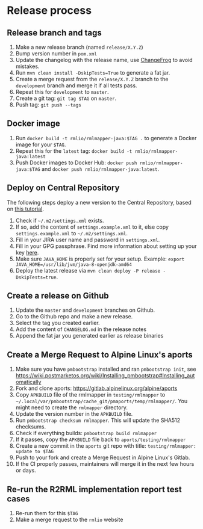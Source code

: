 # Release process

## Release branch and tags

1. Make a new release branch (named `release/X.Y.Z`)
2. Bump version number in `pom.xml`
3. Update the changelog with the release name, use [ChangeFrog](https://github.com/pheyvaer/changefrog) to avoid mistakes.
4. Run `mvn clean install -DskipTests=True` to generate a fat jar.
5. Create a merge request from the `release/X.Y.Z` branch to the `development` branch and merge it if all tests pass.
6. Repeat this for `development` to `master`.
7. Create a git tag: `git tag $TAG` on `master`.
8. Push tag: `git push --tags`

## Docker image

1. Run `docker build -t rmlio/rmlmapper-java:$TAG .` to generate a Docker image for your `$TAG`.
2. Repeat this for the `latest` tag: `docker build -t rmlio/rmlmapper-java:latest`
3. Push Docker images to Docker Hub: `docker push rmlio/rmlmapper-java:$TAG` and `docker push rmlio/rmlmapper-java:latest`.

## Deploy on Central Repository

The following steps deploy a new version to the Central Repository,
based on [this tutorial](https://central.sonatype.org/pages/apache-maven.html).

1. Check if `~/.m2/settings.xml` exists.
2. If so, add the content of `settings.example.xml` to it, else 
copy `settings.example.xml` to `~/.m2/settings.xml`.
3. Fill in your JIRA user name and password in `settings.xml`.
4. Fill in your GPG passphrase. Find more information about setting up your key [here](https://central.sonatype.org/pages/working-with-pgp-signatures.html).
5. Make sure `JAVA_HOME` is properly set for your setup. Example: `export JAVA_HOME=/usr/lib/jvm/java-8-openjdk-amd64`
6. Deploy the latest release via `mvn clean deploy -P release -DskipTests=true`.

## Create a release on Github

1. Update the `master` and `development` branches on Github.
2. Go to the Github repo and make a new release.
3. Select the tag you created earlier.
4. Add the content of `CHANGELOG.md` in the release notes
5. Append the fat jar you generated earlier as release binaries

## Create a Merge Request to Alpine Linux's aports

1. Make sure you have `pmbootstrap` installed and ran `pmbootstrap init`, see https://wiki.postmarketos.org/wiki/Installing_pmbootstrap#Installing_automatically
3. Fork and clone aports: https://gitlab.alpinelinux.org/alpine/aports
4. Copy `APKBUILD` file of the rmlmapper in `testing/rmlmapper` to `~/.local/var/pmbootstrap/cache_git/pmaports/temp/rmlmapper/`. You might need to create the `rmlmapper` directory.
5. Update the version number in the `APKBUILD` file.
6. Run `pmbootstrap checksum rmlmapper`. This will update the SHA512 checksums.
7. Check if everything builds: `pmbootstrap build rmlmapper`
8. If it passes, copy the `APKBUILD` file back to `aports/testing/rmlmapper`
9. Create a new commit in the `aports` git repo with title: `testing/rmlmapper: update to $TAG`
10. Push to your fork and create a Merge Request in Alpine Linux's Gitlab.
11. If the CI properly passes, maintainers will merge it in the next few hours or days.

## Re-run the R2RML implementation report test cases

1. Re-run them for this `$TAG`
2. Make a merge request to the `rmlio` website
